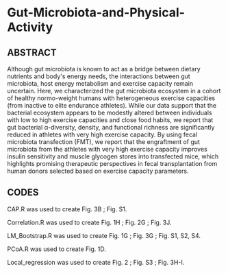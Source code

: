 # Gut-Microbiota-and-Physical-Activity

## ABSTRACT 
Although gut microbiota is known to act as a bridge between dietary nutrients and body's energy needs, the interactions between gut microbiota, host energy metabolism and exercise capacity remain uncertain. Here, we characterized the gut microbiota ecosystem in a cohort of healthy normo-weight humans with heterogeneous exercise capacities (from inactive to elite endurance athletes). While our data support that the bacterial ecosystem appears to be modestly altered between individuals with low to high exercise capacities and close food habits, we report that gut bacterial α-diversity, density, and functional richness are significantly reduced in athletes with very high exercise capacity. By using fecal microbiota transfection (FMT), we report that the engraftment of gut microbiota from the athletes with very high exercise capacity improves insulin sensitivity and muscle glycogen stores into transfected mice, which highlights promising therapeutic perspectives in fecal transplantation from human donors selected based on exercise capacity parameters. 

## CODES

CAP.R was used to create Fig. 3B ; Fig. S1.

Correlation.R was used to create Fig. 1H ; Fig. 2G ; Fig. 3J.

LM_Bootstrap.R was used to create Fig. 1G ; Fig. 3G ; Fig. S1, S2, S4.

PCoA.R was used to create Fig. 1D.

Local_regression was used to create Fig. 2 ; Fig. S3 ; Fig. 3H-I.
